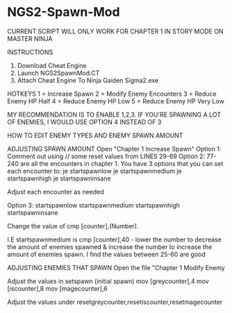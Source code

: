 # NGS2-Spawn-Mod
CURRENT SCRIPT WILL ONLY WORK FOR CHAPTER 1 IN STORY MODE ON MASTER NINJA

INSTRUCTIONS
1. Download Cheat Engine
2. Launch NGS2SpawnMod.CT
3. Attach Cheat Engine To Ninja Gaiden Sigma2.exe

HOTKEYS
1 = Increase Spawn
2 = Modify Enemy Encounters
3 = Reduce Enemy HP Half
4 = Reduce Enemy HP Low
5 = Reduce Enemy HP Very Low 

MY RECOMMENDATION IS TO ENABLE 1,2,3. IF YOU'RE SPAWNING A LOT OF ENEMIES, I WOULD USE OPTION 4 INSTEAD OF 3

HOW TO EDIT ENEMY TYPES AND ENEMY SPAWN AMOUNT

ADJUSTING SPAWN AMOUNT
Open "Chapter 1 Increase Spawn"
Option 1: Comment out using // some reset values from LINES 29-69
Option 2: 77-240 are all the encounters in chapter 1. You have 3 options that you can set each encounter to: 
je startspawnlow
je startspawnmedium
je startspawnhigh
je startspawninsane

Adjust each encounter as needed

Option 3:
startspawnlow
startspawnmedium
startspawnhigh
startspawninsane

Change the value of cmp [counter],(Number).

I.E startspawnmedium is cmp [counter],40 - lower the number to decrease the amount of enemies spawned & increase the number to increase the amount of enemies spawn. I find the values between 25-60 are good

ADJUSTING ENEMIES THAT SPAWN
Open the file "Chapter 1 Modify Enemy

Adjust the values in setspawn (initial spawn)
   mov [greycounter],4
   mov [iscounter],8
   mov [magecounter],6
 
Adjust the values under resetgreycounter,resetiscounter,resetmagecounter
